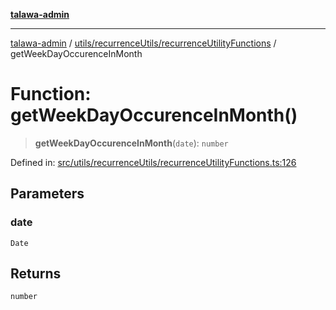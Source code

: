 [**talawa-admin**](../../../../README.md)

***

[talawa-admin](../../../../README.md) / [utils/recurrenceUtils/recurrenceUtilityFunctions](../README.md) / getWeekDayOccurenceInMonth

# Function: getWeekDayOccurenceInMonth()

> **getWeekDayOccurenceInMonth**(`date`): `number`

Defined in: [src/utils/recurrenceUtils/recurrenceUtilityFunctions.ts:126](https://github.com/gautam-divyanshu/talawa-admin/blob/619e831a8e34de2906df3277eb6df8b5309fb2fc/src/utils/recurrenceUtils/recurrenceUtilityFunctions.ts#L126)

## Parameters

### date

`Date`

## Returns

`number`
